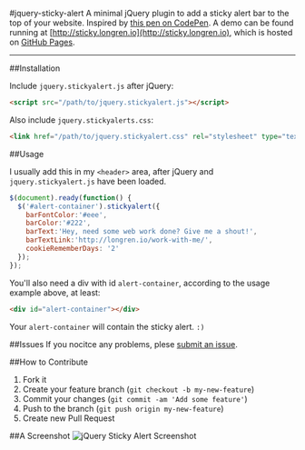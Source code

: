 #jquery-sticky-alert
A minimal jQuery plugin to add a sticky alert bar to the top of your website. Inspired by [this pen on CodePen](http://codepen.io/thommybrowne/details/katou). A demo can be found running at [http://sticky.longren.io](http://sticky.longren.io), which is hosted on [GitHub Pages](https://pages.github.com/).

---

##Installation

Include ```jquery.stickyalert.js``` after jQuery:

```html
<script src="/path/to/jquery.stickyalert.js"></script>
```

Also include ```jquery.stickyalerts.css```:

```html
<link href="/path/to/jquery.stickyalert.css" rel="stylesheet" type="text/css" />
```

##Usage

I usually add this in my ```<header>``` area, after jQuery and ```jquery.stickyalert.js``` have been loaded.
```javascript
$(document).ready(function() {
  $('#alert-container').stickyalert({
    barFontColor:'#eee',
    barColor:'#222',
    barText:'Hey, need some web work done? Give me a shout!',
    barTextLink:'http://longren.io/work-with-me/',
    cookieRememberDays: '2'
  });
});
```

You'll also need a div with id ```alert-container```, according to the usage example above, at least:
```html
<div id="alert-container"></div>
```

Your ```alert-container``` will contain the sticky alert. ```:)```

##Issues
If you nocitce any problems, plese [submit an issue](https://github.com/tlongren/colors-anchor-theme/issues).

##How to Contribute
1. Fork it
2. Create your feature branch (`git checkout -b my-new-feature`)
3. Commit your changes (`git commit -am 'Add some feature'`)
4. Push to the branch (`git push origin my-new-feature`)
5. Create new Pull Request

##A Screenshot
![jQuery Sticky Alert Screenshot](https://raw.githubusercontent.com/tlongren/jquery-sticky-alert/master/screenshot.png "jQuery Sitcky Alert Screenshot")
